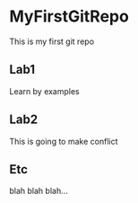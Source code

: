 # MyFirstGitRepo
This is my first git repo


## Lab1
Learn by examples

## Lab2
This is going to make conflict

## Etc
blah blah blah...



